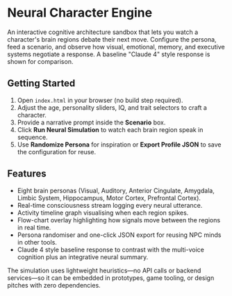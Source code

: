 # Neural Character Engine

An interactive cognitive architecture sandbox that lets you watch a character's brain regions debate their next move. Configure the persona, feed a scenario, and observe how visual, emotional, memory, and executive systems negotiate a response. A baseline "Claude 4" style response is shown for comparison.

## Getting Started

1. Open `index.html` in your browser (no build step required).
2. Adjust the age, personality sliders, IQ, and trait selectors to craft a character.
3. Provide a narrative prompt inside the **Scenario** box.
4. Click **Run Neural Simulation** to watch each brain region speak in sequence.
5. Use **Randomize Persona** for inspiration or **Export Profile JSON** to save the configuration for reuse.

## Features

- Eight brain personas (Visual, Auditory, Anterior Cingulate, Amygdala, Limbic System, Hippocampus, Motor Cortex, Prefrontal Cortex).
- Real-time consciousness stream logging every neural utterance.
- Activity timeline graph visualising when each region spikes.
- Flow-chart overlay highlighting how signals move between the regions in real time.
- Persona randomiser and one-click JSON export for reusing NPC minds in other tools.
- Claude 4 style baseline response to contrast with the multi-voice cognition plus an integrative neural summary.

The simulation uses lightweight heuristics—no API calls or backend services—so it can be embedded in prototypes, game tooling, or design pitches with zero dependencies.
